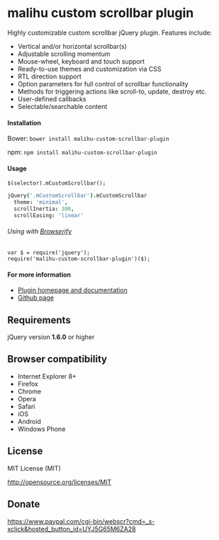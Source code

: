 malihu custom scrollbar plugin
================================

Highly customizable custom scrollbar jQuery plugin. Features include:

* Vertical and/or horizontal scrollbar(s)
* Adjustable scrolling momentum
* Mouse-wheel, keyboard and touch support
* Ready-to-use themes and customization via CSS
* RTL direction support
* Option parameters for full control of scrollbar functionality
* Methods for triggering actions like scroll-to, update, destroy etc.
* User-defined callbacks
* Selectable/searchable content

#### Installation

Bower: `bower install malihu-custom-scrollbar-plugin`

npm: `npm install malihu-custom-scrollbar-plugin`

#### Usage

`$(selector).mCustomScrollbar();`

```CoffeeScript
jQuery('.mCustomScrollbar').mCustomScrollbar
  theme: 'minimal',
  scrollInertia: 300,
  scrollEasing: 'linear'
```

###### Using with [Browserify](http://browserify.org/)

    var $ = require('jquery');
    require('malihu-custom-scrollbar-plugin')($);


#### For more information

* [Plugin homepage and documentation](http://manos.malihu.gr/jquery-custom-content-scroller)
* [Github page](https://github.com/malihu/malihu-custom-scrollbar-plugin)

Requirements
-------------------------

jQuery version **1.6.0** or higher

Browser compatibility
-------------------------

* Internet Explorer 8+
* Firefox
* Chrome
* Opera
* Safari
* iOS
* Android
* Windows Phone

License
-------------------------

MIT License (MIT)

http://opensource.org/licenses/MIT

Donate
-------------------------

https://www.paypal.com/cgi-bin/webscr?cmd=_s-xclick&hosted_button_id=UYJ5G65M6ZA28